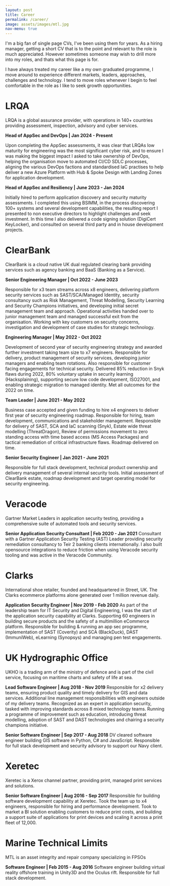 ```yaml
---
layout: post
title: Career
permalink: /career/
image: assets/images/mtl.jpg
nav-menu: true
---
```


I'm a big fan of single page CVs, I've been using them for years. As a hiring manager, getting a short CV that is to the point and relevant to the role is much appreciated. However sometimes someone may wish to drill more into my roles, and thats what this page is for. 

I have always treated my career like a my own graduated programme, I move around to experience different markets, leaders, approaches, challenges and technology. I tend to move roles whenever I begin to feel comfortable in the role as I like to seek growth opportunities.

# LRQA
LRQA is a global assurance provider, with operations in 140+ countries providing assessment, inspection, advisory and cyber services.

<b>Head of AppSec and DevOps | Jan 2024 - Present</b>

Upon completing the AppSec assessments, it was clear that LRQAs low maturity for engineering was the most significant cyber risk, and to ensure I was making the biggest impact I asked to take ownership of DevOps, helping the organisation move to automated CI/CD SDLC processes, aligning the various DevOps factions and standardised IaC practises to help deliver a new Azure Platform with Hub & Spoke Design with Landing Zones for application development.

<b>Head of AppSec and Resiliency | June 2023 - Jan 2024</b>

Initially hired to perform application discovery and security maturity assessments. I completed this using BSIMM, in the process discovering 100+ systems and several development capabilities, the resulting report I presented to non executive directors to highlight challenges and seek investment. In this time I also delivered a code signing solution (DigiCert KeyLocker), and consulted on several third party and in house development projects.

# ClearBank
ClearBank is a cloud native UK dual regulated clearing bank providing services such as agency banking and BaaS (Banking as a Service).

<b>Senior Engineering Manager | Oct 2022 - June 2023</b>

Responsible for x3 team streams across x8 engineers, delivering platform security services such as SAST/SCA/Managed Identity, security consultancy such as Risk Management, Threat Modelling, Security Learning and Security Champions initiatives, and developing initial secret management team and approach. Operational activities handed over to junior management team and managed successful exit from the organisation. Working with key customers on security concerns, investigation and development of case studies for strategic technology.

<b>Engineering Manager | May 2022 - Oct 2022</b>

Development of second year of security engineering strategy and awarded further investment taking team size to x7 engineers. Responsible for delivery, product management of security services, developing junior managers and enabling team rotations. Also responsible for customer facing engagements for technical security. Delivered 85% reduction in Snyk flaws during 2022, 80% voluntary uptake in security learning (Hacksplaining), supporting secure low code development, ISO27001, and enabling strategic migration to managed identity. Met all outcomes for the 2022 on time.

<b>Team Leader | June 2021 - May 2022</b>

Business case accepted and given funding to hire x4 engineers to deliver first year of security engineering roadmap. Responsible for hiring, team development, communications and stakeholder management. Responsible for delivery of SAST, SCA and IaC scanning (Snyk), Estate wide threat modelling (ThreatDragon), Review of permissions movement to zero standing access with time based access (MS Access Packages) and tactical remediation of critical infrastructure flaws. Roadmap delivered on time.

<b>Senior Security Engineer | Jan 2021 - June 2021</b>

Responsible for full stack development, technical product ownership and delivery management of several internal security tools. Initial assessment of ClearBank estate, roadmap development and target operating model for security engineering.

# Veracode
Gartner Market Leaders in application security testing, providing a comprehensive suite of automated tools and security services.

<b>Senior Application Security Consultant | Feb 2020 - Jan 2021</b>
Consultant with a Gartner Application Security Testing (AST) Leader providing security remediation consultancy to Teir 2 banking clients internationally. I also built opensource integrations to reduce friction when using Veracode security tooling and was active in the Veracode Community.

# Clarks
International shoe retailer, founded and headquartered in Street, UK. The Clarks ecommerce platforms alone generated over 1 million revenue daily.

<b>Application Security Engineer | Nov 2019 - Feb 2020</b>
As part of the leadership team for IT Security and Digital Engineering, I was the start of the application security capability at Clarks. Supporting 60 engineers in building secure products and the safety of a multimillion eCommerce platform. Responsible for building & running an app sec programme, implementation of SAST (Coverity) and SCA (BlackDuck), DAST (ImmuniWeb), eLearning (Synopsys) and managing pen test engagements.


# UK Hydrographic Office
UKHO is a trading arm of the ministry of defence and is part of the civil service, focusing on maritime charts and safety of life at sea.

<b>Lead Software Engineer | Aug 2018 - Nov 2019</b>
Responsible for x2 delivery teams, ensuring product quality and timely delivery for GIS and data services. Additional line management responsibilities with engineers outside of my delivery teams. Recognized as an expert in application security, tasked with improving standards across 8 mixed technology teams. Running a programme of improvement such as education, introducing threat modelling, adoption of SAST and DAST technologies and chairing a security champions initiative.

<b>Senior Software Engineer | Sep 2017 - Aug 2018</b>
DV cleared software engineer building GIS software in Python, C# and JavaScript. Responsible for full stack development and security advisory to support our Navy client.

# Xeretec
Xeretec is a Xerox channel partner, providing print, managed print services and solutions.

<b>Senior Software Engineer | Aug 2016 - Sep 2017</b>
Responsible for building software development capability at Xeretec. Took the team up to x4 engineers, responsible for hiring and performance development. Took to market a BI solution enabling customers to reduce print costs, and building a support suite of applications for print devices and scaling it across a print fleet of 12,000.

# Marine Technical Limits
MTL is an asset integrity and repair company specializing in FPSOs

<b>Software Engineer | Feb 2015 - Aug 2016</b>
Software engineer building virtual reality offshore training in Unity3D and the Oculus rift. Responsible for full stack development.
